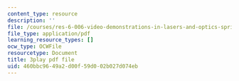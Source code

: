 ```yaml
---
content_type: resource
description: ''
file: /courses/res-6-006-video-demonstrations-in-lasers-and-optics-spring-2008/460bbc9649a2d00f59d002b027d074eb_cpIVTXNC2s8.pdf
file_type: application/pdf
learning_resource_types: []
ocw_type: OCWFile
resourcetype: Document
title: 3play pdf file
uid: 460bbc96-49a2-d00f-59d0-02b027d074eb
---
```

